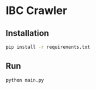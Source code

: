 # IBC Crawler

## Installation
```sh
pip install -r requirements.txt
```

## Run
```sh
python main.py
```

